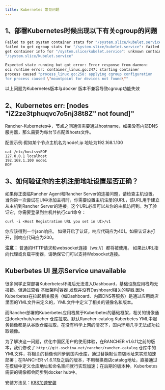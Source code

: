 ```yaml
---
title: Kubernetes 常见问题
---
```



## 1、部署Kubernetes时候出现以下有关cgroup的问题

```bash
Failed to get system container stats for "/system.slice/kubelet.service": 
failed to get cgroup stats for "/system.slice/kubelet.service": failed to 
get container info for "/system.slice/kubelet.service": unknown container 
"/system.slice/kubelet.service"
```

```bash
Expected state running but got error: Error response from daemon: 
oci runtime error: container_linux.go:247: starting container 
process caused "process_linux.go:258: applying cgroup configuration 
for process caused \"mountpoint for devices not found\""
```
以上问题为Kubernetes版本与docker 版本不兼容导致cgroup功能失效

## 2、Kubernetes  err: [nodes \"iZ2ze3tphuqvc7o5nj38t8Z\" not found]"

Rancher-Kubernetes中，节点之间通信需要通过hostname，如果没有内部DNS服务器，那么需要为每台节点配置hosts文件。

配置示例:假如某个节点主机名为node1,ip 地址为192.168.1.100

```
cat /etc/hosts<<EOF
127.0.0.1 localhost
192.168.1.100 node1
EOF
```

## 3、如何验证你的主机注册地址设置是否正确？

如果你正面临Rancher Agent和Rancher Server的连接问题，请检查主机设置。当你第一次尝试在UI中添加主机时，你需要设置主机注册的URL，该URL用于建立从主机到Rancher Server的连接。这个URL必须可以从你的主机访问到。为了验证它，你需要登录到主机并执行curl命令：

```
curl -i <Host Registration URL you set in UI>/v1
```
你应该得到一个json响应。 如果开启了认证，响应代码应为401。如果认证未打开，则响应代码应为200。

**注意：** 普通的HTTP请求和websocket连接（ws://）都将被使用。 如果此URL指向代理或负载平衡器，请确保它们可以支持Websocket连接。

## Kuberbetes UI 显示Service unavailable
很多同学正常部署Kuberbetes环境后无法进入Dashboard，基础设施应用栈均无报错。但通过查看 基础架构|容器 发现并没有Dashboard相关的容器.因为Kuberbetes在拉起相关服务（如Dashboard、内置DNS等服务）是通过应用商店里面的YML文件来定义的，YML文件中定义了相关的镜像名和版本。

而Rancher部署的Kuberbetes应用栈属于Kuberbetes的基础框架，相关的镜像通过dockerhub/rancher 仓库拉取。默认Rancher-catalog Kuberbetes YML中服务镜像都是从谷歌仓库拉取，在没有科学上网的情况下，国内环境几乎无法成功拉取镜像。

为了解决这一问题，优化中国区用户的使用体验，在RANCHER v1.6.11之前的版本，我们修改了 ```http://git.oschina.net/rancher/rancher-catalog```  仓库中的YML文件，将相关的镜像也同步到国内仓库，通过替换默认商店地址来实现加速部署；在RANCHER v1.6.11及之后的版本，不用替换商店catalog地址，直接通过在模板中定义仓库地址和命名空间就行实现加速；在后期的版本种，Kuberbetes需要的镜像都会同步到docker hub中。

安装方法见：[K8S加速安装](/blog/K8S-install)
